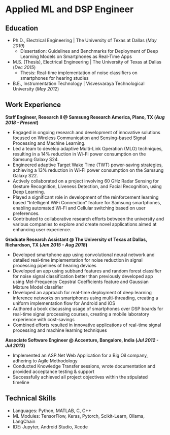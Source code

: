 # Applied ML and DSP Engineer

## Education

- Ph.D., Electrical Engineering | The University of Texas at Dallas (_May 2019_)
  - Dissertation: Guidelines and Benchmarks for Deployment of Deep Learning Models on Smartphones as Real-Time Apps
- M.S. (Thesis), Electrical Engineering | The University of Texas at Dallas (_Dec 2015_)
  - Thesis: Real-time implementation of noise classifiers on smartphones for hearing studies
- B.E., Instrumentation Technology | Visvesvaraya Technological University (_May 2012_)  


## Work Experience
**Staff Engineer, Research II @ Samsung Research America, Plano, TX (_Aug 2018 - Present_)**

- Engaged in ongoing research and development of innovative solutions focused on Wireless Communication and
Sensing-based Signal Processing and Machine Learning.
- Led a team to develop adaptive Multi-Link Operation (MLO) techniques, resulting in a 14% reduction in Wi-Fi
power consumption on the Samsung Galaxy S24.
- Engineered adaptive Target Wake Time (TWT) power-saving strategies, achieving a 13% reduction in Wi-Fi power
consumption on the Samsung Galaxy S22.
- Actively collaborated on a project involving 60 GHz Radar Sensing for Gesture Recognition, Liveness Detection,
and Facial Recognition, using Deep Learning.
- Played a significant role in development of the reinforcement learning based “Intelligent WiFi Connection” feature
for Samsung smartphones, enabling automated Wi-Fi and Cellular switching based on user preferences.
- Contributed to collaborative research efforts between the university and various companies to explore and create
novel applications aimed at enhancing user experience.

**Graduate Research Assistant @ The University of Texas at Dallas, Richardson, TX (_Jan 2015 - Aug 2018_)**

- Developed smartphone app using convolutional neural network and detailed real-time implementation for noise
reduction in signal processing pipelines of hearing devices
- Developed an app using subband features and random forest classifier for noise signal classification better than
previously developed app using Mel-Frequency Cepstral Coefficients feature and Gaussian Mixture Model
classifier
- Developed an approach for real-time deployment of deep learning inference networks on smartphones using
multi-threading, creating a uniform implementation flow for Android and iOS
- Authored a book discussing usage of smartphones over DSP boards for real-time signal processing courses,
creating a mobile laboratory experience with cost-savings
- Combined efforts resulted in innovative applications of real-time signal processing and machine learning
techniques

**Associate Software Engineer @ Accenture, Bangalore, India (_Jul 2012 - Jul 2013_)**

- Implemented an ASP.Net Web Application for a Big Oil company, adhering to Agile Methodology
- Conducted Knowledge Transfer sessions, wrote documentation and provided acceptance testing & support
- Successfully achieved all project objectives within the stipulated timeline

## Technical Skills
- Languages: Python, MATLAB, C, C++
- ML Modules: TensorFlow, Keras, Pytorch, Scikit-Learn, Ollama, LangChain
- IDE: Jupyter, Android Studio, Xcode
